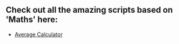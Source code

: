 ## Check out all the amazing scripts based on 'Maths' here:

- [Average Calculator](Average%20Calculator/average_calculator.py)
